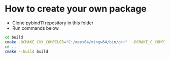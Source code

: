 # How to create your own package

- Clone pybind11 repository in this folder
- Run commands below

```bash
cd build
cmake -DCMAKE_CXX_COMPILER="C:/msys64/mingw64/bin/g++"  -DCMAKE_C_COMPILER="C:/msys64/mingw64/bin/gcc" --debug-trycompile  .. -G "MinGW Makefiles"
cd ..
cmake --build build
```
